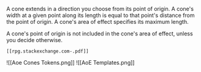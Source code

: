 A cone extends in a direction you choose from its point of origin. A cone's width at a given point along its length is equal to that point's distance from the point of origin. A cone's area of effect specifies its maximum length.

A cone's point of origin is not included in the cone's area of effect, unless you decide otherwise. 

	[[rpg.stackexchange.com-.pdf]]
![[Aoe Cones Tokens.png]]
![[AoE Templates.png]]